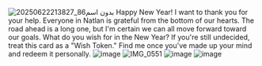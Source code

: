 ![بدون اسم86_20250622213827](https://github.com/user-attachments/assets/cfe9716a-0549-472c-ba2c-66d33db60e7b)
Happy New Year! I want to thank you for your help. Everyone in Natlan is grateful from the bottom of our hearts.
The road ahead is a long one, but I'm certain we can all move forward toward our goals.
What do you wish for in the New Year? If you're still undecided, treat this card as a
"Wish Token." Find me once you've made up your mind and redeem it personally.                                                   ![image](https://github.com/user-attachments/assets/c32bcc45-5e63-4342-a7fc-b82fda18b391)
                                                                    ![IMG_0551](https://github.com/user-attachments/assets/399027d5-9c19-4bb5-8113-7abe0c30630e)
![image](https://github.com/user-attachments/assets/2e66958d-141a-43b2-ba4b-9dbebffdc6fe)
                                 ![image](https://github.com/user-attachments/assets/48ccb77a-5f6d-4e21-bdcc-f8a0abf511d9)
